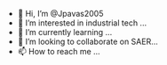 - 👋 Hi, I’m @Jpavas2005
- 👀 I’m interested in industrial tech  ...
- 🌱 I’m currently learning ...
- 💞️ I’m looking to collaborate on SAER...
- 📫 How to reach me ...

<!---
Jpavas2005/Jpavas2005 is a ✨ special ✨ repository because its `README.md` (this file) appears on your GitHub profile.
You can click the Preview link to take a look at your changes.
--->
